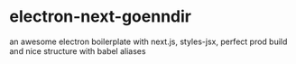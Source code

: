 # electron-next-goenndir
an awesome electron boilerplate with next.js, styles-jsx, perfect prod build and nice structure with babel aliases
